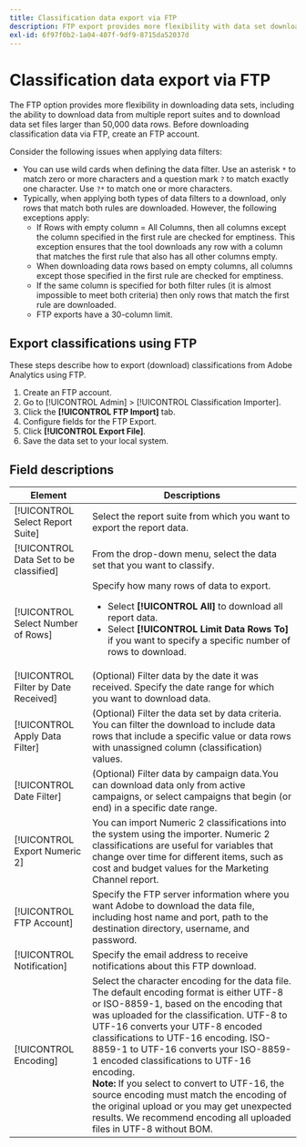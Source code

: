 ```yaml
---
title: Classification data export via FTP
description: FTP export provides more flexibility with data set downloads, including downloading data from multiple report suites and downloading data set files larger than 50,000 data rows
exl-id: 6f97f0b2-1a04-407f-9df9-8715da52037d
---
```

# Classification data export via FTP

The FTP option provides more flexibility in downloading data sets, including the ability to download data from multiple report suites and to download data set files larger than 50,000 data rows. Before downloading classification data via FTP, create an FTP account. 

Consider the following issues when applying data filters:

* You can use wild cards when defining the data filter. Use an asterisk `*` to match zero or more characters and a question mark `?` to match exactly one character. Use `?*` to match one or more characters.
* Typically, when applying both types of data filters to a download, only rows that match both rules are downloaded. However, the following exceptions apply:
   * If Rows with empty column = All Columns, then all columns except the column specified in the first rule are checked for emptiness. This exception ensures that the tool downloads any row with a column that matches the first rule that also has all other columns empty.
   * When downloading data rows based on empty columns, all columns except those specified in the first rule are checked for emptiness.
   * If the same column is specified for both filter rules (it is almost impossible to meet both criteria) then only rows that match the first rule are downloaded.
   * FTP exports have a 30-column limit.

## Export classifications using FTP

These steps describe how to export (download) classifications from Adobe Analytics using FTP.

1. Create an FTP account.
1. Go to [!UICONTROL Admin] > [!UICONTROL Classification Importer].
1. Click the **[!UICONTROL FTP Import]** tab.
1. Configure fields for the FTP Export.
1. Click **[!UICONTROL Export File]**.
1. Save the data set to your local system.

## Field descriptions

| Element | Descriptions |
| --- | --- |
| [!UICONTROL Select Report Suite] | Select the report suite from which you want to export the report data. |
| [!UICONTROL Data Set to be classified] | From the drop-down menu, select the data set that you want to classify. |
| [!UICONTROL Select Number of Rows] | Specify how many rows of data to export.<ul><li>Select **[!UICONTROL All]** to download all report data.</li><li>Select **[!UICONTROL Limit Data Rows To]** if you want to specify a specific number of rows to download.</li></ul> | 
| [!UICONTROL Filter by Date Received] | (Optional) Filter data by the date it was received. Specify the date range for which you want to download data. |
| [!UICONTROL Apply Data Filter] | (Optional) Filter the data set by data criteria. You can filter the download to include data rows that include a specific value or data rows with unassigned column (classification) values. |
| [!UICONTROL Date Filter] | (Optional) Filter data by campaign data.You can download data only from active campaigns, or select campaigns that begin (or end) in a specific date range. |
| [!UICONTROL Export Numeric 2] | You can import Numeric 2 classifications into the system using the importer. Numeric 2 classifications are useful for variables that change over time for different items, such as cost and budget values for the Marketing Channel report. |
| [!UICONTROL FTP Account] | Specify the FTP server information where you want Adobe to download the data file, including host name and port, path to the destination directory, username, and password. |
| [!UICONTROL Notification] | Specify the email address to receive notifications about this FTP download. |
| [!UICONTROL Encoding] | Select the character encoding for the data file. The default encoding format is either UTF-8 or ISO-8859-1, based on the encoding that was uploaded for the classification. UTF-8 to UTF-16 converts your UTF-8 encoded classifications to UTF-16 encoding. ISO-8859-1 to UTF-16 converts your ISO-8859-1 encoded classifications to UTF-16 encoding.<br>**Note:** If you select to convert to UTF-16, the source encoding must match the encoding of the original upload or you may get unexpected results. We recommend encoding all uploaded files in UTF-8 without BOM. |
